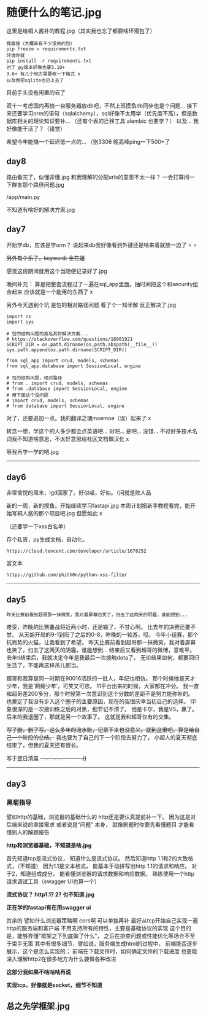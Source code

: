 # 随便什么的笔记.jpg

这里是给桐人酱补的教程.jpg（其实我也忘了都要啥环境包了）
```
我直接（大概率有不少没用的包） 
pip freeze > requirements.txt
环境你就 
pip install -r requirements.txt
对了 py版本好像也要3.10+ 
3.6+ 有几个地方需要改一下格式 x
以及我把sqlite也扔上去了
```
目前手头没有闲置的云了

双十一考虑国内再搞一台服务器放db吧，不然上班摸鱼db同步也是个问题... 
接下来还要学习orm的语句（sqlalchemy），sql好像不太用学（优先度不高），但是数据库相关的理论知识要补... （还有个表的迁移工具 alembic 也要学？） 
以及... 我好像能干活了？（错觉）

希望今年能搞一个延迟低一点的... （别3306 晚高峰ping一下500+了

## day8

路由看完了，似懂非懂.jpg 和我理解的分配urls的意思不太一样？ 
一会打算问一下群友那个路径问题.jpg

/app/main.py 

不知道有啥好的解决方案.jpg

## day7
开始学db，应该是学orm？
说起来db我好像看到外键还是啥来着就放一边了 = =

~~另外有个乐子，keyword: 金花姐~~

感觉这段期间就用这个当随便记录好了.jpg

晚间补充： 算是把整套流程过了一遍在sql_app里面。抽时间把这个和security组合起来 应该就是一个能用的东西了 x

另外今天遇到个坑 是包的相对路径问题 看了个一知半解 反正解决了.jpg
```
import os
import sys

# 包的结构问题的莫名其妙解决方案... 
# https://stackoverflow.com/questions/16981921
SCRIPT_DIR = os.path.dirname(os.path.abspath(__file__))
sys.path.append(os.path.dirname(SCRIPT_DIR))

from sql_app import crud, models, schemas
from sql_app.database import SessionLocal, engine

# 包的结构问题，相对路径
# from . import crud, models, schemas
# from .database import SessionLocal, engine
# 用下面这个没问题
# import crud, models, schemas
# from database import SessionLocal, engine
```

对了，还要追加一点。我的翻译之魂moemoe（误）起来了 x

转念一想，学这个的人多少都会点英语吧... 对吧... 是吧... 没错... 
不过好多技术名词我不知道啥意思，不太好意思给社区文档做汉化 x

等我再学一学的吧.jpg

---
## day6 

非常愉悦的周末，lgd回家了。好似喵，好似。（问就是败人品

新的一周，新的摸鱼。开始继续学习fastapi.jpg
本周计划把新手教程看完，能开始写桐人酱的那个项目吧.jpg
但愿如此 x

（还要学一下xss白名单）

存个私货，py生成文档，自动化。
```
https://cloud.tencent.com/developer/article/1678252
```

富文本
```
https://github.com/phith0n/python-xss-filter
```
---

## day5

```
昨天比赛前看到超哥那一抹微笑，我对着屏幕也笑了，扫去了这两天的阴霾，谁能想到... 
```

难受，昨晚的比赛鏖战将近两小时，还是输了，不甘心啊。
比去年的决赛还要不甘。
从天胡开局的9-1到阳了之后的0-8，昨晚的一轮游，哎。
今年小组赛，那个抗局势的火猫，让我看到了希望。
昨天比赛前看到超哥那一抹微笑，我对着屏幕也笑了，扫去了这两天的阴霾，谁能想到...
结束后又看到超哥的微博，意难平。
去年ti结束后，我就决定今年是我最后一次接触dota了。
无论结果如何，都要回归生活了，不能再这样吊儿郎当。

超哥和我算是同一时期在90016活跃的一批人，年纪也相仿。
那个时候他是天才少年，我是‘网瘾少年’，可笑又可悲。 
11平台出来的时候，大家都在冲分。
我一直和超哥差200多分，那个时候第一次意识到这个分数的差距不是努力能弥补的。
也奠定了我没有步入这个圈子的主要原因，现在的我很庆幸当初自己的选择。
印象很深的是一次接训练之后的对黑，细节记不清了。
他是卡尔，我是VS，赢了。
后来的我退圈了，那就是另一个故事了。
这就是我和超哥仅有的交集。

~~写了删，删了写。这么多年的流水账，记录下来也没意义。就到这里吧，算是给自己一个阶段的总结。~~
我也要为了自己的下一个阶段去努力了。
小超人的夏天彻底结束了，但我的夏天还有很长。

写于翌日清晨
~~- -.-- .-.. --- --- .()~~

---
## day3

### 黑菊指导

譬如http的基础，浏览器的基础什么的
http还是要认真提前补一下。
因为这是对后端来说的直接需求 
或者说是“问题” 本身，
就像刷题时你要先看懂题目 
才能看懂别人的解题报告

**http和浏览器基础，不知道是啥.jpg**

首先知道tcp是流式协议，
知道什么是流式协议。
然后知道http 1.1和2的大致格式，（不知道）
因为1.1是文本格式，
能基本手动拼写出http 1.1的请求和响应。
对于2，知道组成成分，
能看懂浏览器的请求数据和响应数据。
熟练使用一个http请求调试工具（swagger UI也算一个）

**流式协议？ http1.1? 2? 也不知道.jpg** 

**正在学的fastapi有在用swagger ui**

其余的 譬如什么浏览器策略啊 cors啊 可以单独再补 
最好从tcp开始自己实现一遍 http的服务端和客户端 
不用支持所有的特性，主要是基础协议的实现 
这个目的是，能够弄懂“框架之下到底做了什么”，
之后在排查问题或性能优化等场合不至于束手无策 
其中有很多细节，譬如说，服务端生成html的过程中，
前端能否逐步展示，这个是怎么实现的；
前端在下载文件时，如何确定文件的下载进度 
也更能深入理解http2在很多地方为什么要做各种改进

**这部分我如果不咕咕咕再说**

**实现tcp，好像就是socket，细节不知道**

## 总之先学框架.jpg
